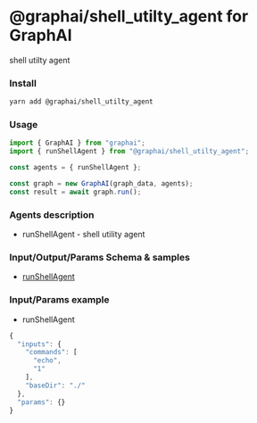 
# @graphai/shell_utilty_agent for GraphAI

shell utilty agent

### Install

```sh
yarn add @graphai/shell_utilty_agent
```


### Usage

```typescript
import { GraphAI } from "graphai";
import { runShellAgent } from "@graphai/shell_utilty_agent";

const agents = { runShellAgent };

const graph = new GraphAI(graph_data, agents);
const result = await graph.run();
```

### Agents description
- runShellAgent - shell utility agent

### Input/Output/Params Schema & samples
 - [runShellAgent](https://github.com/receptron/graphai/blob/main/docs/agentDocs/system/runShellAgent.md)

### Input/Params example
 - runShellAgent


```typescript
{
  "inputs": {
    "commands": [
      "echo",
      "1"
    ],
    "baseDir": "./"
  },
  "params": {}
}
```










